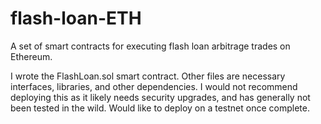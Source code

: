 # flash-loan-ETH
A set of smart contracts for executing flash loan arbitrage trades on Ethereum. 

I wrote the FlashLoan.sol smart contract. Other files are necessary interfaces, libraries, and other dependencies. I would not recommend deploying this as it likely needs security upgrades, and has generally not been tested in the wild. Would like to deploy on a testnet once complete.
